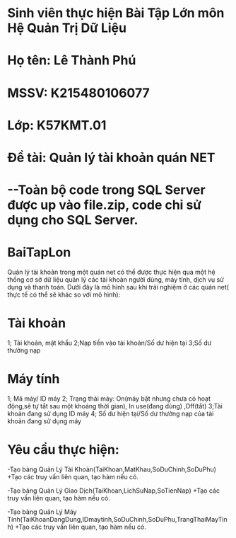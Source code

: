 # Sinh viên thực hiện Bài Tập Lớn môn Hệ Quản Trị Dữ Liệu
# Họ tên: Lê Thành Phú
# MSSV: K215480106077
# Lớp: K57KMT.01
# Đề tài: Quản lý tài khoản quán NET

# --Toàn bộ code trong SQL Server được up vào file.zip, code chỉ sử dụng cho SQL Server.

# BaiTapLon
Quản lý tài khoản trong một quán net có thể được thực hiện qua một hệ thống cơ sở dữ liệu quản lý các tài khoản người dùng, máy tính, dịch vụ sử dụng và thanh toán. Dưới đây là mô hình sau khi trải nghiệm ở các quán net( thực tế có thể sẽ khác so với mô hình):
# Tài khoản
1; Tài khoản, mật khẩu
2;Nạp tiền vào tài khoản/Số dư hiện tại
3;Số dư thưởng nạp
# Máy tính
1; Mã máy/ ID máy
2; Trạng thái máy: On(máy bật nhưng chưa có hoạt động,sẽ tự tắt sau một khoảng thời gian), In use(đang dùng) ,Off(tắt)
3;Tài khoản đang sử dụng ID máy
4; Số dư hiện tại/Số dư thưởng nạp của tài khoản đang sử dụng máy


# Yêu cầu thực hiện:
-Tạo bảng Quản Lý Tài Khoản(TaiKhoan,MatKhau,SoDuChinh,SoDuPhu)
+Tạo các truy vấn liên quan, tạo hàm nếu có.

-Tạo bảng Quản Lý Giao Dịch(TaiKhoan,LichSuNap,SoTienNap)
+Tạo các truy vấn liên quan, tạo hàm nếu có.

-Tạo bảng Quản Lý Máy Tính(TaiKhoanDangDung,IDmaytinh,SoDuChinh,SoDuPhu,TrangThaiMayTinh)
+Tạo các truy vấn liên quan, tạo hàm nếu có.

